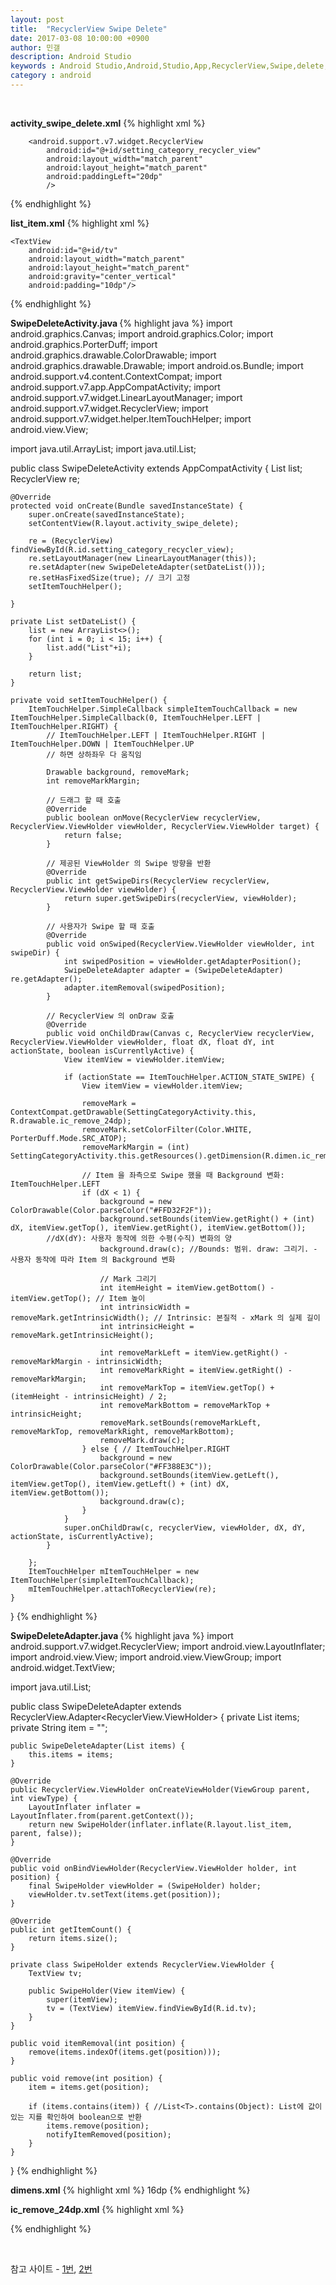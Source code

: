 ```yaml
---
layout: post
title:  "RecyclerView Swipe Delete"
date: 2017-03-08 10:00:00 +0900
author: 민갤
description: Android Studio 
keywords : Android Studio,Android,Studio,App,RecyclerView,Swipe,delete,Touch,List
category : android
---
```


<br>

<strong class="h2">activity_swipe_delete.xml</strong>
{% highlight xml %}
<?xml version="1.0" encoding="utf-8"?>
<RelativeLayout
    xmlns:android="http://schemas.android.com/apk/res/android"
    android:layout_width="match_parent"
    android:layout_height="match_parent"
    android:background="#FFFFFFFF"
    android:orientation="vertical">

        <android.support.v7.widget.RecyclerView
            android:id="@+id/setting_category_recycler_view"
            android:layout_width="match_parent"
            android:layout_height="match_parent"
            android:paddingLeft="20dp"
            />
</RelativeLayout>
{% endhighlight %}
<br>

<strong class="h2">list_item.xml</strong>
{% highlight xml %}
<?xml version="1.0" encoding="utf-8"?>
<FrameLayout
    xmlns:android="http://schemas.android.com/apk/res/android"
    android:layout_width="match_parent"
    android:layout_height="50dp">

    <TextView
        android:id="@+id/tv"
        android:layout_width="match_parent"
        android:layout_height="match_parent"
        android:gravity="center_vertical"
        android:padding="10dp"/>
</FrameLayout>
{% endhighlight %}
<br>

<strong class="h2"> SwipeDeleteActivity.java </strong>
{% highlight java %}
import android.graphics.Canvas;
import android.graphics.Color;
import android.graphics.PorterDuff;
import android.graphics.drawable.ColorDrawable;
import android.graphics.drawable.Drawable;
import android.os.Bundle;
import android.support.v4.content.ContextCompat;
import android.support.v7.app.AppCompatActivity;
import android.support.v7.widget.LinearLayoutManager;
import android.support.v7.widget.RecyclerView;
import android.support.v7.widget.helper.ItemTouchHelper;
import android.view.View;

import java.util.ArrayList;
import java.util.List;

public class SwipeDeleteActivity extends AppCompatActivity {
    List list;
    RecyclerView re;

    @Override
    protected void onCreate(Bundle savedInstanceState) {
        super.onCreate(savedInstanceState);
        setContentView(R.layout.activity_swipe_delete);

        re = (RecyclerView) findViewById(R.id.setting_category_recycler_view);
        re.setLayoutManager(new LinearLayoutManager(this));
        re.setAdapter(new SwipeDeleteAdapter(setDateList()));
        re.setHasFixedSize(true); // 크기 고정
        setItemTouchHelper();

    }

    private List setDateList() {
        list = new ArrayList<>();
        for (int i = 0; i < 15; i++) {
            list.add("List"+i);
        }

        return list;
    }

    private void setItemTouchHelper() {
        ItemTouchHelper.SimpleCallback simpleItemTouchCallback = new ItemTouchHelper.SimpleCallback(0, ItemTouchHelper.LEFT | ItemTouchHelper.RIGHT) {
            // ItemTouchHelper.LEFT | ItemTouchHelper.RIGHT | ItemTouchHelper.DOWN | ItemTouchHelper.UP
            // 하면 상하좌우 다 움직임

            Drawable background, removeMark;
            int removeMarkMargin;

            // 드래그 할 때 호출
            @Override
            public boolean onMove(RecyclerView recyclerView, RecyclerView.ViewHolder viewHolder, RecyclerView.ViewHolder target) {
                return false;
            }

            // 제공된 ViewHolder 의 Swipe 방향을 반환
            @Override
            public int getSwipeDirs(RecyclerView recyclerView, RecyclerView.ViewHolder viewHolder) {
                return super.getSwipeDirs(recyclerView, viewHolder);
            }

            // 사용자가 Swipe 할 때 호출
            @Override
            public void onSwiped(RecyclerView.ViewHolder viewHolder, int swipeDir) {
                int swipedPosition = viewHolder.getAdapterPosition();
                SwipeDeleteAdapter adapter = (SwipeDeleteAdapter) re.getAdapter();
                adapter.itemRemoval(swipedPosition);
            }

            // RecyclerView 의 onDraw 호출
            @Override
            public void onChildDraw(Canvas c, RecyclerView recyclerView, RecyclerView.ViewHolder viewHolder, float dX, float dY, int actionState, boolean isCurrentlyActive) {
                View itemView = viewHolder.itemView;

                if (actionState == ItemTouchHelper.ACTION_STATE_SWIPE) {
                    View itemView = viewHolder.itemView;

                    removeMark = ContextCompat.getDrawable(SettingCategoryActivity.this, R.drawable.ic_remove_24dp);
                    removeMark.setColorFilter(Color.WHITE, PorterDuff.Mode.SRC_ATOP);
                    removeMarkMargin = (int) SettingCategoryActivity.this.getResources().getDimension(R.dimen.ic_remove_margin);
    
                    // Item 을 좌측으로 Swipe 했을 때 Background 변화: ItemTouchHelper.LEFT
                    if (dX < 1) {
                        background = new ColorDrawable(Color.parseColor("#FFD32F2F"));
                        background.setBounds(itemView.getRight() + (int) dX, itemView.getTop(), itemView.getRight(), itemView.getBottom()); 
			//dX(dY): 사용자 동작에 의한 수평(수직) 변화의 양
                        background.draw(c); //Bounds: 범위. draw: 그리기. - 사용자 동작에 따라 Item 의 Background 변화

                        // Mark 그리기
                        int itemHeight = itemView.getBottom() - itemView.getTop(); // Item 높이
                        int intrinsicWidth = removeMark.getIntrinsicWidth(); // Intrinsic: 본질적 - xMark 의 실제 길이
                        int intrinsicHeight = removeMark.getIntrinsicHeight();

                        int removeMarkLeft = itemView.getRight() - removeMarkMargin - intrinsicWidth;
                        int removeMarkRight = itemView.getRight() - removeMarkMargin;
                        int removeMarkTop = itemView.getTop() + (itemHeight - intrinsicHeight) / 2;
                        int removeMarkBottom = removeMarkTop + intrinsicHeight;
                        removeMark.setBounds(removeMarkLeft, removeMarkTop, removeMarkRight, removeMarkBottom);
                        removeMark.draw(c);
                    } else { // ItemTouchHelper.RIGHT
                        background = new ColorDrawable(Color.parseColor("#FF388E3C"));
                        background.setBounds(itemView.getLeft(), itemView.getTop(), itemView.getLeft() + (int) dX, itemView.getBottom());
                        background.draw(c);
                    }
                }
                super.onChildDraw(c, recyclerView, viewHolder, dX, dY, actionState, isCurrentlyActive);
            }

        };
        ItemTouchHelper mItemTouchHelper = new ItemTouchHelper(simpleItemTouchCallback);
        mItemTouchHelper.attachToRecyclerView(re);
    }
}
{% endhighlight %}
<br>

<strong class="h2"> SwipeDeleteAdapter.java </strong>
{% highlight java %}
import android.support.v7.widget.RecyclerView;
import android.view.LayoutInflater;
import android.view.View;
import android.view.ViewGroup;
import android.widget.TextView;

import java.util.List;

public class SwipeDeleteAdapter extends RecyclerView.Adapter<RecyclerView.ViewHolder> {
    private List<String> items;
    private String item = "";

    public SwipeDeleteAdapter(List items) {
        this.items = items;
    }

    @Override
    public RecyclerView.ViewHolder onCreateViewHolder(ViewGroup parent, int viewType) {
        LayoutInflater inflater = LayoutInflater.from(parent.getContext());
        return new SwipeHolder(inflater.inflate(R.layout.list_item, parent, false));
    }

    @Override
    public void onBindViewHolder(RecyclerView.ViewHolder holder, int position) {
        final SwipeHolder viewHolder = (SwipeHolder) holder;
        viewHolder.tv.setText(items.get(position));
    }

    @Override
    public int getItemCount() {
        return items.size();
    }

    private class SwipeHolder extends RecyclerView.ViewHolder {
        TextView tv;

        public SwipeHolder(View itemView) {
            super(itemView);
            tv = (TextView) itemView.findViewById(R.id.tv);
        }
    }

    public void itemRemoval(int position) {
        remove(items.indexOf(items.get(position)));
    }

    public void remove(int position) {
        item = items.get(position);

        if (items.contains(item)) { //List<T>.contains(Object): List에 값이 있는 지를 확인하여 boolean으로 반환
            items.remove(position);
            notifyItemRemoved(position);
        }
    }
}
{% endhighlight %}
<br>

<strong class="h2">dimens.xml</strong>
{% highlight xml %}
<resources>
    <dimen name="ic_remove_margin">16dp</dimen>
</resources>
{% endhighlight %}
<br>

<strong class="h2">ic_remove_24dp.xml</strong>
{% highlight xml %}
<?xml version="1.0" encoding="utf-8"?>
<vector xmlns:android="http://schemas.android.com/apk/res/android"
        android:width="24dp"
        android:height="24dp"
        android:viewportHeight="24.0"
        android:viewportWidth="24.0">
    <path
        android:fillColor="#FFFFFFFF"
        android:pathData="M19,13H5v-2h14v2z"/>
</vector>
{% endhighlight %}

<br>



참고 사이트 - [1번], [2번]

[1번]: https://www.learn2crack.com/2016/02/custom-swipe-recyclerview.html
[2번]: https://github.com/nemanja-kovacevic/recycler-view-swipe-to-delete/blob/master/app/src/main/java/net/nemanjakovacevic/recyclerviewswipetodelete/MainActivity.java
